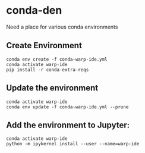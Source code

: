 # conda-den
Need a place for various conda environments

## Create Environment

    conda env create -f conda-warp-ide.yml
    conda activate warp-ide
    pip install -r conda-extra-reqs

## Update the environment

    conda activate warp-ide
    conda env update -f conda-warp-ide.yml --prune

## Add the environment to Jupyter:

    conda activate warp-ide
    python -m ipykernel install --user --name=warp-ide


